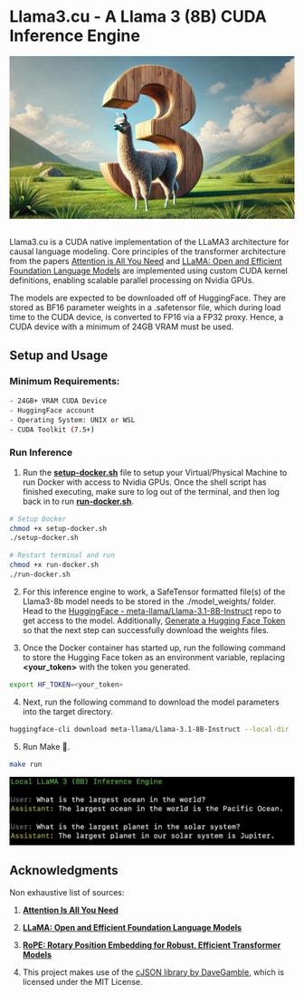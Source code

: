 # Llama3.cu - A Llama 3 (8B) CUDA Inference Engine

<div align="center">
  <img src="https://github.com/abhisheknair10/Llama3.cu/blob/main/llama.jpeg" alt="inference" width="600">
</div>

##

Llama3.cu is a CUDA native implementation of the LLaMA3 architecture for causal language modeling. Core principles of the transformer architecture from the papers [Attention is All You Need](https://arxiv.org/abs/1706.03762) and [LLaMA: Open and Efficient Foundation Language Models](https://arxiv.org/abs/2302.13971) are implemented using custom CUDA kernel definitions, enabling scalable parallel processing on Nvidia GPUs.

The models are expected to be downloaded off of HuggingFace. They are stored as BF16 parameter weights in a .safetensor file, which during load time to the CUDA device, is converted to FP16 via a FP32 proxy. Hence, a CUDA device with a minimum of 24GB VRAM must be used.

## Setup and Usage

### Minimum Requirements:

```bash
- 24GB+ VRAM CUDA Device
- HuggingFace account
- Operating System: UNIX or WSL
- CUDA Toolkit (7.5+)
```

### Run Inference

1. Run the **[setup-docker.sh](https://github.com/abhisheknair10/Llama3.cu/blob/main/setup-docker.sh)** file to setup your Virtual/Physical Machine to run Docker with access to Nvidia GPUs. Once the shell script has finished executing, make sure to log out of the terminal, and then log back in to run **[run-docker.sh](https://github.com/abhisheknair10/Llama3.cu/blob/main/run-docker.sh)**.

```bash
# Setup Docker
chmod +x setup-docker.sh
./setup-docker.sh
```

```bash
# Restart terminal and run
chmod +x run-docker.sh
./run-docker.sh
```

2. For this inference engine to work, a SafeTensor formatted file(s) of the Llama3-8b model needs to be stored in the ./model_weights/ folder. Head to the [HuggingFace - meta-llama/Llama-3.1-8B-Instruct](https://huggingface.co/meta-llama/Llama-3.1-8B-Instruct) repo to get access to the model. Additionally, [Generate a Hugging Face Token](https://huggingface.co/settings/tokens) so that the next step can successfully download the weights files.

3. Once the Docker container has started up, run the following command to store the Hugging Face token as an environment variable, replacing **<your_token>** with the token you generated.

```bash
export HF_TOKEN=<your_token>
```

4. Next, run the following command to download the model parameters into the target directory.

```bash
huggingface-cli download meta-llama/Llama-3.1-8B-Instruct --local-dir ./model_weights/ --token $HF_TOKEN
```

5. Run Make 🎉.

```bash
make run
```

<div align="center">
  <img src="https://github.com/abhisheknair10/Llama3.cu/blob/main/inference.png" alt="inference" width="600">
</div>

## Acknowledgments

Non exhaustive list of sources:

1. [**Attention Is All You Need**](https://arxiv.org/abs/1706.03762)

1. [**LLaMA: Open and Efficient Foundation Language Models**](https://arxiv.org/abs/2302.13971)

1. [**RoPE: Rotary Position Embedding for Robust, Efficient Transformer Models**](https://arxiv.org/abs/2104.09864)

1. This project makes use of the [cJSON library by DaveGamble](https://github.com/DaveGamble/cJSON), which is licensed under the MIT License.
